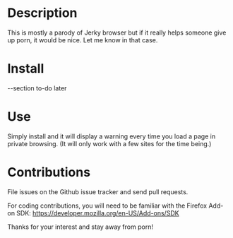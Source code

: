 # Description

This is mostly a parody of Jerky browser but if it really helps someone give up porn, it would be nice.
Let me know in that case.

# Install

--section to-do later

# Use

Simply install and it will display a warning every time you load a page in private browsing. (It will 
only work with a few sites for the time being.)

# Contributions

File issues on the Github issue tracker and send pull requests.

For coding contributions, you will need to be familiar with the Firefox Add-on SDK: 
https://developer.mozilla.org/en-US/Add-ons/SDK

Thanks for your interest and stay away from porn!
